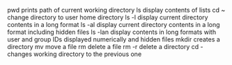 pwd prints path of current working directory
ls display contents of lists
cd ~ change directory to user home directory
ls -l display current directory contents in a long format
ls -al display current directory contents in a long format including hidden files
ls -lan display contents in long formats with user and group IDs displayed numerically and hidden files
mkdir creates a directory
mv move a file
rm delete a file
rm -r delete a directory
cd - changes working directory to the previous one
